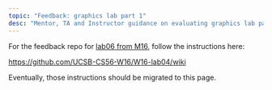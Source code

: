 ```yaml
---
topic: "Feedback: graphics lab part 1"
desc: "Mentor, TA and Instructor guidance on evaluating graphics lab part 1"
---
```



For the feedback repo for [lab06 from M16](https://ucsb-cs56-m16.github.io/lab/lab06/), follow the instructions here:

https://github.com/UCSB-CS56-W16/W16-lab04/wiki

Eventually, those instructions should be migrated to this page.
